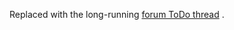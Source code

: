 Replaced with the long-running [forum ToDo thread](https://lumosql.org/src/lumodoc/forumpost/6fb8189a3c) .

